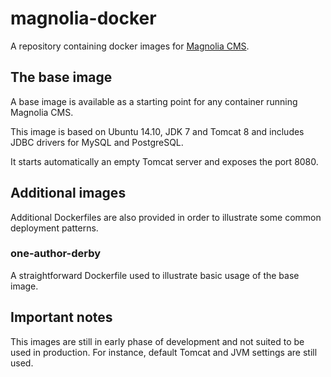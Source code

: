 # magnolia-docker
A repository containing docker images for [Magnolia CMS](http://magnolia-cms.com/).

## The base image
A base image is available as a starting point for any container running Magnolia CMS.

This image is based on Ubuntu 14.10, JDK 7 and Tomcat 8 and includes JDBC drivers for MySQL and PostgreSQL.

It starts automatically an empty Tomcat server and exposes the port 8080.

## Additional images
Additional Dockerfiles are also provided in order to illustrate some common deployment patterns.

### one-author-derby
A straightforward Dockerfile used to illustrate basic usage of the base image.

## Important notes
This images are still in early phase of development and not suited to be used in production. For instance, default Tomcat and JVM settings are still used.
